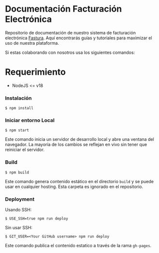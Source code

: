 # Documentación Facturación Electrónica

Repositorio de documentación de nuestro sistema de facturación electrónica [Fastura](https://buho.la/fastura/). Aquí encontrarás guías y tutoriales para maximizar el uso de nuestra plataforma. 

Si estas colaborando con nosotros usa los siguientes comandos:

# Requerimiento

- NodeJS <= v18

### Instalación

```
$ npm install
```

### Iniciar entorno Local

```
$ npm start
```
Este comando inicia un servidor de desarrollo local y abre una ventana del navegador. La mayoría de los cambios se reflejan en vivo sin tener que reiniciar el servidor.

### Build

```
$ npm build
```
Este comando genera contenido estático en el directorio `build` y se puede usar en cualquier hosting. Esta carpeta es ignorado en el repositorio.

### Deployment

Usando SSH:

```
$ USE_SSH=true npm run deploy
```

Sin usar SSH:

```
$ GIT_USER=<Your GitHub username> npm run deploy
```
Este comando publica el contenido estatico a través de la rama `gh-pages`.
